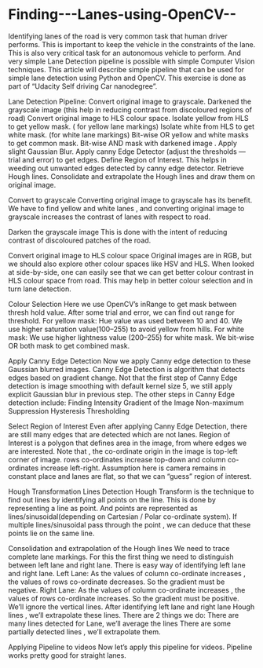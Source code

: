 # Finding---Lanes-using-OpenCV--
Identifying lanes of the road is very common task that human driver performs. This is important to keep the vehicle in the constraints of the lane. This is also very critical task for an autonomous vehicle to perform. And very simple Lane Detection pipeline is possible with simple Computer Vision techniques. This article will describe simple pipeline that can be used for simple lane detection using Python and OpenCV. This exercise is done as part of “Udacity Self driving Car nanodegree”.

Lane Detection Pipeline:
Convert original image to grayscale.
Darkened the grayscale image (this help in reducing contrast from discoloured regions of road)
Convert original image to HLS colour space.
Isolate yellow from HLS to get yellow mask. ( for yellow lane markings)
Isolate white from HLS to get white mask. (for white lane markings)
Bit-wise OR yellow and white masks to get common mask.
Bit-wise AND mask with darkened image .
Apply slight Gaussian Blur.
Apply canny Edge Detector (adjust the thresholds — trial and error) to get edges.
Define Region of Interest. This helps in weeding out unwanted edges detected by canny edge detector.
Retrieve Hough lines.
Consolidate and extrapolate the Hough lines and draw them on original image.

Convert to grayscale
Converting original image to grayscale has its benefit. We have to find yellow and white lanes , and converting original image to grayscale increases the contrast of lanes with respect to road.

Darken the grayscale image
This is done with the intent of reducing contrast of discoloured patches of the road.

Convert original image to HLS colour space
Original images are in RGB, but we should also explore other colour spaces like HSV and HLS. When looked at side-by-side, one can easily see that we can get better colour contrast in HLS colour space from road. This may help in better colour selection and in turn lane detection.

Colour Selection
Here we use OpenCV’s inRange to get mask between thresh hold value. After some trial and error, we can find out range for threshold.
For yellow mask:
Hue value was used between 10 and 40.
We use higher saturation value(100–255) to avoid yellow from hills.
For white mask:
We use higher lightness value (200–255) for white mask.
We bit-wise OR both mask to get combined mask.

Apply Canny Edge Detection
Now we apply Canny edge detection to these Gaussian blurred images. Canny Edge Detection is algorithm that detects edges based on gradient change. Not that the first step of Canny Edge detection is image smoothing with default kernel size 5, we still apply explicit Gaussian blur in previous step. The other steps in Canny Edge detection include:
Finding Intensity Gradient of the Image
Non-maximum Suppression
Hysteresis Thresholding

Select Region of Interest
Even after applying Canny Edge Detection, there are still many edges that are detected which are not lanes. Region of Interest is a polygon that defines area in the image, from where edges we are interested.
Note that , the co-ordinate origin in the image is top-left corner of image. rows co-ordinates increase top-down and column co-ordinates increase left-right.
Assumption here is camera remains in constant place and lanes are flat, so that we can “guess” region of interest.


Hough Transformation Lines Detection
Hough Transform is the technique to find out lines by identifying all points on the line. This is done by representing a line as point. And points are represented as lines/sinusoidal(depending on Cartesian / Polar co-ordinate system). If multiple lines/sinusoidal pass through the point , we can deduce that these points lie on the same line.

Consolidation and extrapolation of the Hough lines
We need to trace complete lane markings. For this the first thing we need to distinguish between left lane and right lane. There is easy way of identifying left lane and right lane.
Left Lane: As the values of column co-ordinate increases , the values of rows co-ordinate decreases. So the gradient must be negative.
Right Lane: As the values of column co-ordinate increases , the values of rows co-ordinate increases. So the gradient must be positive.
We’ll ignore the vertical lines.
After identifying left lane and right lane Hough lines , we’ll extrapolate these lines. There are 2 things we do:
There are many lines detected for Lane, we’ll average the lines
There are some partially detected lines , we’ll extrapolate them.


Applying Pipeline to videos
Now let’s apply this pipeline for videos.
Pipeline works pretty good for straight lanes.
